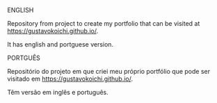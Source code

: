 ENGLISH

<p>Repository from project to create my portfolio that can be visited at <a href="url">https://gustavokoichi.github.io/</a>.</p>
<p>It has english and portguese version.</p>

PORTGUÊS

<p>Repositório do projeto em que criei meu próprio portfólio que pode ser visitado em <a href="url">https://gustavokoichi.github.io/</a>.</p>
<p>Têm versão em inglês e português.</p>

